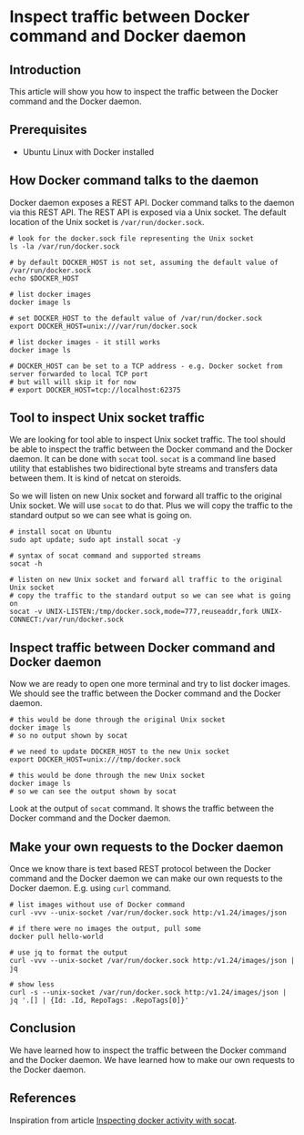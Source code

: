 # Inspect traffic between Docker command and Docker daemon

## Introduction

This article will show you how to inspect the traffic between the Docker command and the Docker daemon.

## Prerequisites

* Ubuntu Linux with Docker installed

## How Docker command talks to the daemon

Docker daemon exposes a REST API. Docker command talks to the daemon via this REST API. The REST API is exposed via a Unix socket. The default location of the Unix socket is `/var/run/docker.sock`.

```shell
# look for the docker.sock file representing the Unix socket
ls -la /var/run/docker.sock

# by default DOCKER_HOST is not set, assuming the default value of /var/run/docker.sock
echo $DOCKER_HOST

# list docker images
docker image ls

# set DOCKER_HOST to the default value of /var/run/docker.sock
export DOCKER_HOST=unix:///var/run/docker.sock

# list docker images - it still works
docker image ls

# DOCKER_HOST can be set to a TCP address - e.g. Docker socket from server forwarded to local TCP port
# but will will skip it for now
# export DOCKER_HOST=tcp://localhost:62375
```

## Tool to inspect Unix socket traffic

We are looking for tool able to inspect Unix socket traffic. The tool should be able to inspect the traffic between the Docker command and the Docker daemon. 
It can be done with `socat` tool. `socat` is a command line based utility that establishes two bidirectional byte streams and transfers data between them. It is kind of netcat on steroids.

So we will listen on new Unix socket and forward all traffic to the original Unix socket. We will use `socat` to do that.
Plus we will copy the traffic to the standard output so we can see what is going on.

```shell
# install socat on Ubuntu
sudo apt update; sudo apt install socat -y

# syntax of socat command and supported streams
socat -h

# listen on new Unix socket and forward all traffic to the original Unix socket
# copy the traffic to the standard output so we can see what is going on
socat -v UNIX-LISTEN:/tmp/docker.sock,mode=777,reuseaddr,fork UNIX-CONNECT:/var/run/docker.sock
```

## Inspect traffic between Docker command and Docker daemon

Now we are ready to open one more terminal and try to list docker images. We should see the traffic between the Docker command and the Docker daemon.

```shell
# this would be done through the original Unix socket
docker image ls
# so no output shown by socat

# we need to update DOCKER_HOST to the new Unix socket
export DOCKER_HOST=unix:///tmp/docker.sock

# this would be done through the new Unix socket
docker image ls
# so we can see the output shown by socat
```

Look at the output of `socat` command. It shows the traffic between the Docker command and the Docker daemon.

## Make your own requests to the Docker daemon

Once we know thare is text based REST protocol between the Docker command and the Docker daemon we can make our own requests to the Docker daemon. E.g. using `curl` command.

```shell
# list images without use of Docker command
curl -vvv --unix-socket /var/run/docker.sock http:/v1.24/images/json

# if there were no images the output, pull some
docker pull hello-world

# use jq to format the output
curl -vvv --unix-socket /var/run/docker.sock http:/v1.24/images/json | jq

# show less
curl -s --unix-socket /var/run/docker.sock http:/v1.24/images/json | jq '.[] | {Id: .Id, RepoTags: .RepoTags[0]}'
```

## Conclusion

We have learned how to inspect the traffic between the Docker command and the Docker daemon. We have learned how to make our own requests to the Docker daemon.

## References

Inspiration from article [Inspecting docker activity with socat](https://developers.redhat.com/blog/2015/02/25/inspecting-docker-activity-with-socat).

